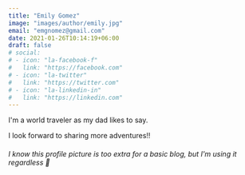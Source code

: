 ```yaml
---
title: "Emily Gomez"
image: "images/author/emily.jpg"
email: "emgnomez@gmail.com"
date: 2021-01-26T10:14:19+06:00
draft: false
# social:
# - icon: "la-facebook-f"
#   link: "https://facebook.com"
# - icon: "la-twitter"
#   link: "https://twitter.com"
# - icon: "la-linkedin-in"
#   link: "https://linkedin.com"
---
```


I'm a world traveler as my dad likes to say.

I look forward to sharing more adventures!!

###### I know this profile picture is too extra for a basic blog, but I'm using it regardless :grimacing:

